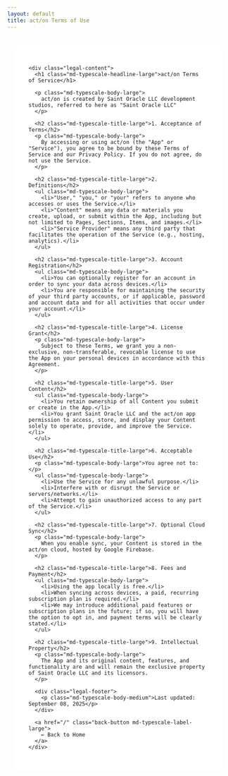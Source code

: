 ```yaml
---
layout: default
title: act/on Terms of Use
---
```


<style>
  .legal-container {
    max-width: 900px;
    margin: 2rem auto;
    padding: 0 16px;
  }
  
  .legal-card {
    position: relative;
    border-radius: 16px;
    --md-elevation-level: 2;
    background: var(--md-sys-color-surface, #fff);
    padding: 32px;
  }
  
  .legal-content h1 {
    color: var(--md-sys-color-on-surface, #1C1B1F);
    margin-bottom: 24px;
  }
  
  .legal-content h2 {
    color: var(--md-sys-color-on-surface-variant, #49454F);
    margin-top: 24px;
    margin-bottom: 12px;
  }
  
  .legal-content p, .legal-content ul {
    color: var(--md-sys-color-on-surface-variant, #49454F);
    line-height: 1.6;
  }
  
  .legal-content ul {
    margin-left: 20px;
  }
  
  .back-button {
    display: inline-flex;
    align-items: center;
    gap: 8px;
    padding: 10px 24px;
    margin-top: 24px;
    border-radius: 20px;
    background: var(--md-sys-color-primary, #339fc4ff);
    color: var(--md-sys-color-on-primary, #fff);
    text-decoration: none;
    font-weight: 500;
    transition: all 0.2s ease;
  }
  
  .back-button:hover {
    box-shadow: 0 2px 8px rgba(0,0,0,0.15);
    transform: translateY(-1px);
  }
  
  .legal-footer {
    margin-top: 32px;
    padding-top: 24px;
    border-top: 1px solid var(--md-sys-color-outline-variant, #CAC4D0);
    font-style: italic;
    color: var(--md-sys-color-on-surface-variant, #49454F);
  }
  
  @media (max-width: 768px) {
    .legal-card {
      padding: 24px 16px;
    }
  }
</style>

<div class="legal-container">
  <div class="legal-card surface">
    <md-elevation></md-elevation>
    
    <div class="legal-content">
      <h1 class="md-typescale-headline-large">act/on Terms of Service</h1>
      
      <p class="md-typescale-body-large">
        act/on is created by Saint Oracle LLC development studios, referred to here as "Saint Oracle LLC"
      </p>

      <h2 class="md-typescale-title-large">1. Acceptance of Terms</h2>
      <p class="md-typescale-body-large">
        By accessing or using act/on (the "App" or "Service"), you agree to be bound by these Terms of Service and our Privacy Policy. If you do not agree, do not use the Service.
      </p>

      <h2 class="md-typescale-title-large">2. Definitions</h2>
      <ul class="md-typescale-body-large">
        <li>"User," "you," or "your" refers to anyone who accesses or uses the Service.</li>
        <li>"Content" means any data or materials you create, upload, or submit within the App, including but not limited to Pages, Sections, Items, and images.</li>
        <li>"Service Provider" means any third party that facilitates the operation of the Service (e.g., hosting, analytics).</li>
      </ul>

      <h2 class="md-typescale-title-large">3. Account Registration</h2>
      <ul class="md-typescale-body-large">
        <li>You can optionally register for an account in order to sync your data across devices.</li>
        <li>You are responsible for maintaining the security of your third party accounts, or if applicable, password and account data and for all activities that occur under your account.</li>
      </ul>

      <h2 class="md-typescale-title-large">4. License Grant</h2>
      <p class="md-typescale-body-large">
        Subject to these Terms, we grant you a non-exclusive, non-transferable, revocable license to use the App on your personal devices in accordance with this Agreement.
      </p>

      <h2 class="md-typescale-title-large">5. User Content</h2>
      <ul class="md-typescale-body-large">
        <li>You retain ownership of all Content you submit or create in the App.</li>
        <li>You grant Saint Oracle LLC and the act/on app permission to access, store, and display your Content solely to operate, provide, and improve the Service.</li>
      </ul>

      <h2 class="md-typescale-title-large">6. Acceptable Use</h2>
      <p class="md-typescale-body-large">You agree not to:</p>
      <ul class="md-typescale-body-large">
        <li>Use the Service for any unlawful purpose.</li>
        <li>Interfere with or disrupt the Service or servers/networks.</li>
        <li>Attempt to gain unauthorized access to any part of the Service.</li>
      </ul>

      <h2 class="md-typescale-title-large">7. Optional Cloud Sync</h2>
      <p class="md-typescale-body-large">
        When you enable sync, your Content is stored in the act/on cloud, hosted by Google Firebase.
      </p>

      <h2 class="md-typescale-title-large">8. Fees and Payment</h2>
      <ul class="md-typescale-body-large">
        <li>Using the app locally is free.</li>
        <li>When syncing across devices, a paid, recurring subscription plan is required.</li>
        <li>We may introduce additional paid features or subscription plans in the future; if so, you will have the option to opt in, and payment terms will be clearly stated.</li>
      </ul>

      <h2 class="md-typescale-title-large">9. Intellectual Property</h2>
      <p class="md-typescale-body-large">
        The App and its original content, features, and functionality are and will remain the exclusive property of Saint Oracle LLC and its licensors.
      </p>

      <div class="legal-footer">
        <p class="md-typescale-body-medium">Last updated: September 08, 2025</p>
      </div>

      <a href="/" class="back-button md-typescale-label-large">
        ← Back to Home
      </a>
    </div>
  </div>
</div>